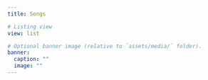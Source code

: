 ```yaml
---
title: Songs

# Listing view
view: list

# Optional banner image (relative to `assets/media/` folder).
banner:
  caption: ""
  image: ""
---
```

